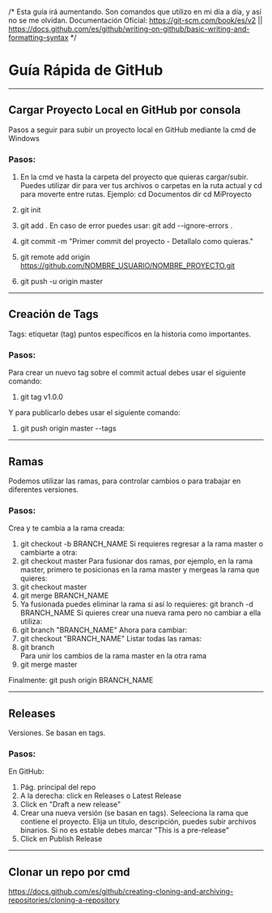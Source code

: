 /* Esta guía irá aumentando. 
   Son comandos que utilizo en mi día a día, y así no se me olvidan. 
   Documentación Oficial: https://git-scm.com/book/es/v2 || https://docs.github.com/es/github/writing-on-github/basic-writing-and-formatting-syntax */

# Guía Rápida de GitHub 
---------------------------------
## Cargar Proyecto Local en GitHub por consola
Pasos a seguir para subir un proyecto local en GitHub mediante la cmd de Windows

### Pasos: 
  1) En la cmd ve hasta la carpeta del proyecto que quieras cargar/subir. Puedes utilizar dir para ver tus archivos o carpetas en la ruta actual y cd para moverte entre rutas. Ejemplo: 
    cd Documentos 
    dir 
    cd MiProyecto
    
  2) git init
  
  3) git add .
     En caso de error puedes usar: 
     git add --ignore-errors .
     
  4) git commit -m "Primer commit del proyecto - Detallalo como quieras."

  5) git remote add origin https://github.com/NOMBRE_USUARIO/NOMBRE_PROYECTO.git

  6) git push -u origin master
  
---------------------------------
## Creación de Tags
Tags: etiquetar (tag) puntos específicos en la historia como importantes.

### Pasos: 
Para crear un nuevo tag sobre el commit actual debes usar el siguiente comando:
  1) git tag v1.0.0
  
Y para publicarlo debes usar el siguiente comando:
  1) git push origin master --tags
  
---------------------------------
## Ramas
Podemos utilizar las ramas, para controlar cambios o para trabajar en diferentes versiones.

### Pasos: 
Crea y te cambia a la rama creada:
  1) git checkout -b BRANCH_NAME
Si requieres regresar a la rama master o cambiarte a otra:
  1) git checkout master
Para fusionar dos ramas, por ejemplo, en la rama master, primero te posicionas en la rama master y mergeas la rama que quieres: 
  1) git checkout master
  2) git merge BRANCH_NAME
  3) Ya fusionada puedes eliminar la rama si así lo requieres:
      git branch -d BRANCH_NAME
Si quieres crear una nueva rama pero no cambiar a ella utiliza: 
  1) git branch "BRANCH_NAME"
Ahora para cambiar: 
  1) git checkout "BRANCH_NAME"
Listar todas las ramas: 
  1) git branch          
Para unir los cambios de la rama master en la otra rama 
  1) git merge master       

Finalmente: 
  git push origin BRANCH_NAME

---------------------------------
## Releases
Versiones. Se basan en tags. 

### Pasos: 
En GitHub: 
 1) Pág. principal del repo
 2) A la derecha: click en Releases o Latest Release
 3) Click en "Draft a new release"
 4) Crear una nueva versión (se basan en tags). Seleeciona la rama que contiene el proyecto. Elija un titulo, descripción, puedes subir archivos binarios. Si no es estable debes marcar "This is a pre-release"
 5) Click en Publish Release
 
---------------------------------
## Clonar un repo por cmd
https://docs.github.com/es/github/creating-cloning-and-archiving-repositories/cloning-a-repository
